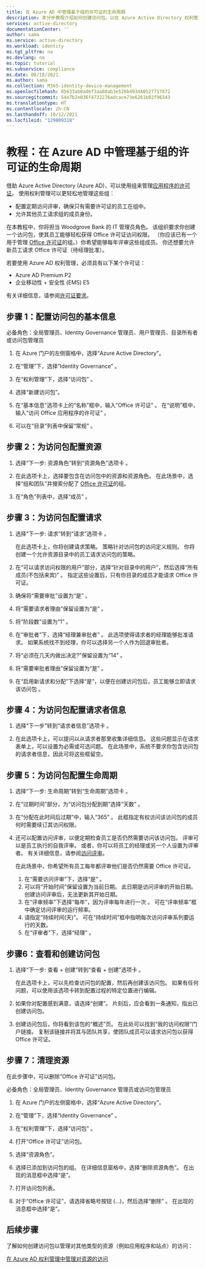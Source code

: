 ```yaml
---
title: 在 Azure AD 中管理基于组的许可证的生命周期
description: 本分步教程介绍如何创建访问包，以在 Azure Active Directory 权利管理中管理基于组的许可证。
services: active-directory
documentationCenter: ''
author: sama
ms.service: active-directory
ms.workload: identity
ms.tgt_pltfrm: na
ms.devlang: na
ms.topic: tutorial
ms.subservice: compliance
ms.date: 08/18/2021
ms.author: sama
ms.collection: M365-identity-device-management
ms.openlocfilehash: 05633ab0a46f3aa88ab3e520b493d40527717872
ms.sourcegitcommit: 54e7b2e036f4732276adcace73e6261b02f96343
ms.translationtype: HT
ms.contentlocale: zh-CN
ms.lasthandoff: 10/12/2021
ms.locfileid: "129809318"
---
```

# <a name="tutorial-manage-the-lifecycle-of-your-group-based-licenses-in-azure-ad"></a>教程：在 Azure AD 中管理基于组的许可证的生命周期
 
借助 Azure Active Directory (Azure AD)，可以使用组来管理[应用程序的许可证](../enterprise-users/licensing-groups-assign.md)。 使用权利管理可以更轻松地管理这些组： 

* 配置定期访问评审，确保只有需要许可证的员工在组中。 
* 允许其他员工请求组的成员身份。

在本教程中，你将担当 Woodgrove Bank 的 IT 管理员角色。 该组织要求你创建一个访问包，使其员工能够轻松获得 Office 许可证访问权限。 （你应该已有一个用于管理 [Office 许可证](../enterprise-users/licensing-groups-assign.md)的组。）你希望能够每年评审这些组成员。 你还想要允许新员工请求 Office 许可证（待经理批准）。
 
若要使用 Azure AD 权利管理，必须具有以下某个许可证：

- Azure AD Premium P2
- 企业移动性 + 安全性 (EMS) E5

有关详细信息，请参阅[许可证要求](entitlement-management-overview.md#license-requirements)。
## <a name="step-1-configure-basics-for-your-access-package"></a>步骤 1：配置访问包的基本信息

必备角色：全局管理员、Identity Governance 管理员、用户管理员、目录所有者或访问包管理员

1. 在 Azure 门户的左侧窗格中，选择“Azure Active Directory”。

2. 在“管理”下，选择“Identity Governance” 。

3. 在“权利管理”下，选择“访问包” 。 

4. 选择“新建访问包”。

5. 在“基本信息”选项卡上的“名称”框中，输入“Office 许可证”  。 在“说明”框中，输入“访问 Office 应用程序的许可证” 。

6. 可以在“目录”列表中保留“常规” 。

## <a name="step-2-configure-the-resources-for-your-access-package"></a>步骤 2：为访问包配置资源

1. 选择“下一步: 资源角色”转到“资源角色”选项卡 。

2. 在此选项卡上，选择要包含在访问包中的资源和资源角色。 在此场景中，选择“组和团队”并搜索分配了 [Office 许可证](/azure/active-directory/enterprise-users/licensing-groups-assign)的组。

3. 在“角色”列表中，选择“成员” 。

## <a name="step-3-configure-requests-for-your-access-package"></a>步骤 3：为访问包配置请求

1. 选择“下一步: 请求”转到“请求”选项卡 。

   在此选项卡上，你将创建请求策略。 策略针对访问包的访问定义规则。 你将创建一个允许资源目录中的员工请求访问包的策略。

3. 在“可以请求访问权限的用户”部分，选择“针对目录中的用户”，然后选择“所有成员(不包括来宾)”  。 指定这些设置后，只有你目录的成员才能请求 Office 许可证。

4. 确保将“需要审批”设置为“是” 。

5. 将“需要请求者理由”保留设置为“是” 。

6. 将“阶段数”设置为“1” 。

7. 在“审批者”下，选择“经理兼审批者” 。 此选项使得请求者的经理能够批准请求。 如果系统找不到经理，你可以选择另一个人作为回退审批者。

8. 将“必须在几天内做出决定?”保留设置为“14” 。

9. 将“需要审批者理由”保留设置为“是” 。

10. 在“启用新请求和分配”下选择“是”，以便在创建访问包后，员工能够立即请求该访问包 。

## <a name="step-4-configure-requestor-information-for-your-access-package"></a>步骤 4：为访问包配置请求者信息

1. 选择“下一步”转到“请求者信息”选项卡 。

2. 在此选项卡上，可以提问以从请求者那里收集详细信息。 这些问题显示在请求表单上，可以设置为必需或可选问题。 在此场景中，系统不要求你包含访问包的请求者信息，因此可将这些框留空。

## <a name="step-5-configure-the-lifecycle-for-your-access-package"></a>步骤 5：为访问包配置生命周期

1. 选择“下一步: 生命周期”转到“生命周期”选项卡 。

2. 在“过期时间”部分，为“访问包分配到期”选择“天数”  。
    
3. 在“分配在此时间后过期”中，输入“365” 。 此框指定有权访问该访问包的成员何时需要续订其访问权限。 

4. 还可以配置访问评审，以便定期检查员工是否仍然需要访问该访问包。 评审可以是员工执行的自我评审。 或者，你可以将员工的经理或另一个人设置为评审者。 有关详细信息，请参阅[访问评审](entitlement-management-access-reviews-create.md)。 
 
    在此场景中，你希望所有员工每年都评审他们是否仍然需要 Office 许可证。

    1.  在“需要访问评审”下，选择“是” 。
    2.  可以将“开始时间”保留设置为当前日期。 此日期是访问评审的开始日期。 创建访问评审后，无法更新其开始日期。
    3.  在“评审频率”下选择“每年”，因为评审每年进行一次 。 可在“评审频率”框中确定访问评审的运行频率。
    4.  请指定“持续时间(天)”。  可在“持续时间”框中指明每次访问评审系列要运行的天数。
    5.  在“评审者”下，选择“经理” 。

## <a name="step-6-review-and-create-your-access-package"></a>步骤6：查看和创建访问包

1. 选择“下一步: 查看 + 创建”转到“查看 + 创建”选项卡 。

   在此选项卡上，可以先检查访问包的配置，然后再创建该访问包。 如果有任何问题，可以使用该选项卡转到配置过程的特定位置进行编辑。

3. 如果你对配置感到满意，请选择“创建”。 片刻后，应会看到一条通知，指出已创建访问包。

4. 创建访问包后，你将看到该包的“概述”页。 在此处可以找到“我的访问权限”门户链接。 复制该链接并将其与团队共享，使团队成员可以请求访问包以获得 Office 许可证。

## <a name="step-7-clean-up-resources"></a>步骤 7：清理资源

在此步骤中，可以删除“Office 许可证”访问包。 

必备角色：全局管理员、Identity Governance 管理员或访问包管理员

1. 在 Azure 门户的左侧窗格中，选择“Azure Active Directory”。

2. 在“管理”下，选择“Identity Governance” 。

3. 在“权利管理”下，选择“访问包” 。 

4. 打开“Office 许可证”访问包。 

5. 选择“资源角色”。

6. 选择已添加到访问包的组。 在详细信息窗格中，选择“删除资源角色”。 在出现的消息框中选择“是”。

7. 打开访问包列表。

8. 对于“Office 许可证”，请选择省略号按钮 (…)，然后选择“删除” 。 在出现的消息框中选择“是”。

## <a name="next-steps"></a>后续步骤

了解如何创建访问包以管理对其他类型的资源（例如应用程序和站点）的访问： 

[在 Azure AD 权利管理中管理对资源的访问](/azure/active-directory/governance/entitlement-management-access-package-first)
